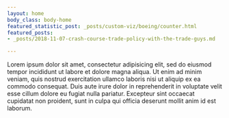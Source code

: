 ```yaml
---
layout: home
body_class: body-home
featured_statistic_post: _posts/custom-viz/boeing/counter.html
featured_posts:
- _posts/2018-11-07-crash-course-trade-policy-with-the-trade-guys.md

---
```

Lorem ipsum dolor sit amet, consectetur adipisicing elit, sed do eiusmod
tempor incididunt ut labore et dolore magna aliqua. Ut enim ad minim veniam,
quis nostrud exercitation ullamco laboris nisi ut aliquip ex ea commodo
consequat. Duis aute irure dolor in reprehenderit in voluptate velit esse
cillum dolore eu fugiat nulla pariatur. Excepteur sint occaecat cupidatat non
proident, sunt in culpa qui officia deserunt mollit anim id est laborum.
